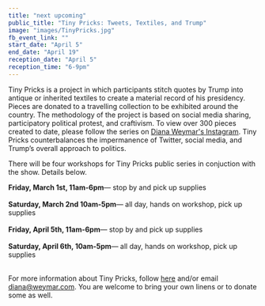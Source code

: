 ```yaml
---
title: "next upcoming"
public_title: "Tiny Pricks: Tweets, Textiles, and Trump"
image: "images/TinyPricks.jpg"
fb_event_link: ""
start_date: "April 5"
end_date: "April 19"
reception_date: "April 5"
reception_time: "6-9pm"
---
```

Tiny Pricks is a project in which participants stitch quotes by Trump into antique or inherited textiles to create a material record of his presidency. Pieces are donated to a travelling collection to be exhibited around the country. The methodology of the project is based on social media sharing, participatory political protest, and craftivism. To view over 300 pieces created to date, please follow the series on [Diana Weymar's Instagram](https://www.instagram.com/dianaweymar). Tiny Pricks counterbalances the impermanence of Twitter, social media, and Trump’s overall approach to politics.

There will be four workshops for Tiny Pricks public series in conjuction with the show. Details below.

**Friday, March 1st, 11am-6pm**—  stop by and pick up supplies <br><br>
**Saturday, March 2nd 10am-5pm**— all day, hands on workshop, pick up supplies <br><br>
**Friday, April 5th, 11am-6pm**— stop by and pick up supplies <br><br>
**Saturday, April 6th, 10am-5pm**— all day, hands on workshop, pick up supplies <br><br>

For more information about Tiny Pricks, follow [here](https://www.instagram.com/dianaweymar) and/or email diana@weymar.com. You are welcome to bring your own linens or to donate some as well. 
